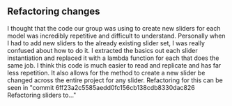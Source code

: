 ## Refactoring changes

I thought that the code our group was using to create new sliders for each model was incredibly repetitive and difficult to understand. Personally when I had to add new sliders to the already existing slider set, I was really confused about how to do it. I extracted the basics out each slider instantiation and replaced it with a lambda function for each that does the same job. I think this code is much easier to read and replicate and has far less repetition. It also allows for the method to create a new slider be changed across the entire project for any slider. Refactoring for this can be seen in "commit 6ff23a2c5585aedd0fc156cb138cdb8330dac826 Refactoring sliders to..."